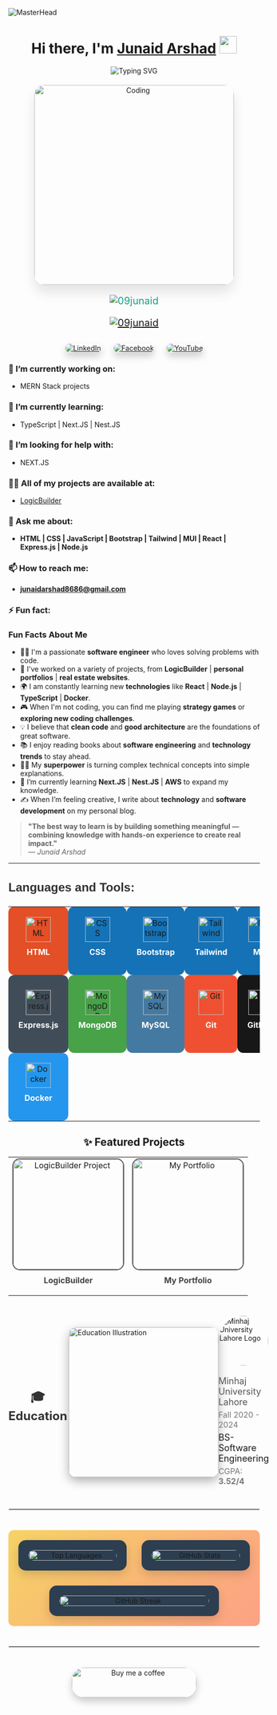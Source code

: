![MasterHead](https://user-images.githubusercontent.com/95478989/198955082-6e78ebb5-e1e4-49f9-8d32-6e5af3984dcd.gif)

<h1 align="center">Hi there, I'm <a href="https://github.com/yourusername">Junaid Arshad</a> <img src="https://media.giphy.com/media/hvRJCLFzcasrR4ia7z/giphy.gif" width="35"></h1>
<p align="center">
  <img  align="center" src="https://readme-typing-svg.herokuapp.com?font=Fira+Code&size=24&pause=1000&color=F7B801&width=435&lines=Front-End+Developer;React+Enthusiast;MERN+Stack+Developer;Open+Source+Contributor;Tech+Explorer" alt="Typing SVG" />
</p>
<div align="center" style="margin: 20px;">
  <img src="https://cdn.dribbble.com/users/1162077/screenshots/3848914/programmer.gif" alt="Coding" width="400" style="border-radius:20px; box-shadow: 0 15px 25px rgba(0, 0, 0, 0.1);"/>
</div>

<p align="center" style="font-size: 20px; color: #16a085;">
  <img src="https://komarev.com/ghpvc/?username=09junaid&label=Profile%20views&color=0e75b6&style=flat" alt="09junaid" />
</p>

<p align="center" style="font-size: 20px;">
  <a href="https://github.com/ryo-ma/github-profile-trophy"><img src="https://github-profile-trophy.vercel.app/?username=09junaid&theme=onedark" alt="09junaid" /></a>
</p>

<div align="center" style="margin-top: 30px; display: flex; justify-content: center; gap: 25px;">
  <a href="https://www.linkedin.com/in/junaid-arshad02/" target="_blank">
    <img src="https://img.shields.io/badge/LinkedIn-Junaid%20Arshad-blue?style=for-the-badge&logo=linkedin&logoColor=white" alt="LinkedIn" style="border-radius: 25px; box-shadow: 0 8px 15px rgba(0, 0, 0, 0.2); transition: transform 0.3s;">
  </a>
  <a href="https://www.facebook.com/profile.php?id=100056162013136" target="_blank">
    <img src="https://img.shields.io/badge/Facebook-Junaid%20Arshad-blue?style=for-the-badge&logo=facebook&logoColor=white" alt="Facebook" style="border-radius: 25px; box-shadow: 0 8px 15px rgba(0, 0, 0, 0.2); transition: transform 0.3s;">
  </a>
  <a href="https://www.youtube.com/@Reactify-i5e" target="_blank">
    <img src="https://img.shields.io/badge/YouTube-Reactify-red?style=for-the-badge&logo=youtube&logoColor=white" alt="YouTube" style="border-radius: 25px; box-shadow: 0 8px 15px rgba(0, 0, 0, 0.2); transition: transform 0.3s;">
  </a>
</div>


### 🔭 I’m currently working on:
- MERN Stack projects

### 🌱 I’m currently learning:
- TypeScript | Next.JS | Nest.JS

### 🤝 I’m looking for help with:
- NEXT.JS

### 👨‍💻 All of my projects are available at:
- [LogicBuilder](https://logicbuilder.netlify.app)

### 💬 Ask me about:
- **HTML | CSS | JavaScript | Bootstrap | Tailwind | MUI | React | Express.js | Node.js**

### 📫 How to reach me:
- **junaidarshad8686@gmail.com**

### ⚡ Fun fact:
### Fun Facts About Me

- 🧑‍💻 I'm a passionate **software engineer** who loves solving problems with code.
- 🚀 I've worked on a variety of projects, from **LogicBuilder** | **personal portfolios** | **real estate websites**.
- 🌍 I am constantly learning new **technologies** like **React** | **Node.js** | **TypeScript** | **Docker**.
- 🎮 When I'm not coding, you can find me playing **strategy games** or **exploring new coding challenges**.
- 💡 I believe that **clean code** and **good architecture** are the foundations of great software.
- 📚 I enjoy reading books about **software engineering** and **technology trends** to stay ahead.
- 🦸‍♂️ My **superpower** is turning complex technical concepts into simple explanations.
- 🌱 I’m currently learning **Next.JS** | **Nest.JS** | **AWS** to expand my knowledge.
- ✍️ When I’m feeling creative, I write about **technology** and **software development** on my personal blog.

> **"The best way to learn is by building something meaningful — combining knowledge with hands-on experience to create real impact."**  
> _— Junaid Arshad_

---

<h3 style="text-align: left; font-family: Arial, sans-serif; font-size: 24px; color: #333;">Languages and Tools:</h3>
<table style="width: 100%; table-layout: fixed; border-spacing: 0; padding: 0;">
  <tr style="text-align: center;">
     <!-- HTML -->
    <td style="padding: 20px; width: 10%; text-align: center; background-color: #E34F26; border-radius: 12px;">
      <img src="https://cdn.worldvectorlogo.com/logos/html-1.svg" alt="HTML" style="width: 50px; height: 50px;" />
      <p style="font-weight: bold; margin-top: 10px; color: white;">HTML</p>
    </td>
    <!-- CSS -->
    <td style="padding: 20px; width: 10%; text-align: center; background-color: #1572B6; border-radius: 12px;">
      <img src="https://cdn.worldvectorlogo.com/logos/css-3.svg" alt="CSS" style="width: 50px; height: 50px;" />
      <p style="font-weight: bold; margin-top: 10px; color: white;">CSS</p>
    </td>
     <!-- Bootstrap -->
     <td style="padding: 20px; width: 10%; text-align: center; background-color: #1572B6; border-radius: 12px;">
      <img src="https://cdn.worldvectorlogo.com/logos/bootstrap-4.svg" alt="Bootstrap" style="width: 50px; height: 50px;" />
      <p style="font-weight: bold; margin-top: 10px; color: white;">Bootstrap</p>
    </td>
     <!-- Tailwind -->
     <td style="padding: 20px; width: 10%; text-align: center; background-color: #1572B6; border-radius: 12px;">
      <img src="https://cdn.worldvectorlogo.com/logos/tailwind-css-2.svg" alt="Tailwind" style="width: 50px; height: 50px;" />
      <p style="font-weight: bold; margin-top: 10px; color: white;">Tailwind</p>
    </td>
     <!-- MUI -->
     <td style="padding: 20px; width: 10%; text-align: center; background-color: #1572B6; border-radius: 12px;">
      <img src="https://cdn.worldvectorlogo.com/logos/material-ui-1.svg" alt="MUI" style="width: 50px; height: 50px;" />
      <p style="font-weight: bold; margin-top: 10px; color: white;">MUI</p>
    </td>
    <!-- JavaScript -->
    <td style="padding: 20px; width: 10%; text-align: center; background-color: #F7DF1E; border-radius: 12px;">
      <img src="https://upload.wikimedia.org/wikipedia/commons/6/6a/JavaScript-logo.png" alt="JavaScript" style="width: 50px; height: 50px;" />
      <p style="font-weight: bold; margin-top: 10px; color: black;">JavaScript</p>
    </td>
     <!-- TypeScript -->
    <td style="padding: 20px; width: 10%; text-align: center; background-color: #007ACC; border-radius: 12px;">
      <img src="https://cdn.worldvectorlogo.com/logos/typescript.svg" alt="TypeScript" style="width: 50px; height: 50px;" />
      <p style="font-weight: bold; margin-top: 10px; color: white;">TypeScript</p>
    </td>
    <!-- React -->
    <td style="padding: 20px; width: 10%; text-align: center; background-color: #61DAFB; border-radius: 12px;">
      <img src="https://cdn.worldvectorlogo.com/logos/react-2.svg" alt="React" style="width: 50px; height: 50px;" />
      <p style="font-weight: bold; margin-top: 10px; color: black;">React</p>
    </td>
    <!-- Next.js -->
    <td style="padding: 20px; width: 10%; text-align: center; background-color: #000000; border-radius: 12px;">
      <img src="https://cdn.worldvectorlogo.com/logos/nextjs-2.svg" alt="Next.js" style="width: 50px; height: 50px;" />
      <p style="font-weight: bold; margin-top: 10px; color: white;">Next.js</p>
    </td>
     <!-- Node.js -->
    <td style="padding: 20px; width: 10%; text-align: center; background-color: #339933; border-radius: 12px;">
      <img src="https://cdn.worldvectorlogo.com/logos/nodejs-icon.svg" alt="Node.js" style="width: 50px; height: 50px;" />
      <p style="font-weight: bold; margin-top: 10px; color: white;">Node.js</p>
    </td>
  
    
  <!--Next Row for other tools and technology-->
  
  </tr>
  
  <tr style="text-align: center;">
      <!-- Express.js -->
    <td style="padding: 20px; width: 10%; text-align: center; background-color: #404D59; border-radius: 12px;">
      <img src="https://cdn.worldvectorlogo.com/logos/express-109.svg" alt="Express.js" style="width: 50px; height: 50px;" />
      <p style="font-weight: bold; margin-top: 10px; color: white;">Express.js</p>
    </td>
    <!-- MongoDB -->
    <td style="padding: 20px; width: 10%; text-align: center; background-color: #47A248; border-radius: 12px;">
      <img src="https://cdn.worldvectorlogo.com/logos/mongodb-icon-1.svg" alt="MongoDB" style="width: 50px; height: 50px;" />
      <p style="font-weight: bold; margin-top: 10px; color: white;">MongoDB</p>
    </td>
      <!-- MySQL -->
    <td style="padding: 20px; width: 10%; text-align: center; background-color: #4479A1; border-radius: 12px;">
      <img src="https://www.vectorlogo.zone/logos/mysql/mysql-ar21.svg" alt="MySQL" style="width: 50px; height: 50px;" />
      <p style="font-weight: bold; margin-top: 10px; color: white;">MySQL</p>
    </td>
        <!-- Git -->
    <td style="padding: 20px; width: 10%; text-align: center; background-color: #F05032; border-radius: 12px;">
      <img src="https://cdn.worldvectorlogo.com/logos/git-icon.svg" alt="Git" style="width: 50px; height: 50px;" />
      <p style="font-weight: bold; margin-top: 10px; color: white;">Git</p>
    </td>
      <!-- GitHub -->
    <td style="padding: 20px; width: 10%; text-align: center; background-color: #181717; border-radius: 12px;">
      <img src="https://cdn.worldvectorlogo.com/logos/github-icon-1.svg" alt="GitHub" style="width: 50px; height: 50px;" />
      <p style="font-weight: bold; margin-top: 10px; color: white;">GitHub</p>
    </td>
    <!--NestJS-->
    <td style="padding: 20px; width: 10%; text-align: center; background-color: #E0234E; border-radius: 12px;">
  <img src="https://cdn.worldvectorlogo.com/logos/nestjs.svg" alt="NestJS" style="width: 50px; height: 50px;" />
  <p style="font-weight: bold; margin-top: 10px; color: white;">NestJS</p>
</td>
     <!-- Postman -->
    <td style="padding: 20px; width: 10%; text-align: center; background-color: #FF6C37; border-radius: 12px;">
      <img src="https://www.vectorlogo.zone/logos/getpostman/getpostman-icon.svg" alt="Postman" style="width: 50px; height: 50px;" />
      <p style="font-weight: bold; margin-top: 10px; color: white;">Postman</p>
    </td>
    <!--Jset-->
    <td style="padding: 20px; width: 10%; text-align: center; background-color: #F24E1E; border-radius: 12px;">
  <img src="https://www.vectorlogo.zone/logos/jestjsio/jestjsio-icon.svg" alt="Jest" style="width: 50px; height: 50px;" />
  <p style="font-weight: bold; margin-top: 10px; color: white;">Jest</p>
</td>
    <!-- VS Code -->
    <td style="padding: 20px; width: 10%; text-align: center; background-color: #007ACC; border-radius: 12px;">
      <img src="https://cdn.worldvectorlogo.com/logos/visual-studio-code-1.svg" alt="VS Code" style="width: 50px; height: 50px;" />
      <p style="font-weight: bold; margin-top: 10px; color: white;">VS Code</p>
    </td>
    <!--aws-->
    <td style="padding: 20px; width: 10%; text-align: center; background-color: #FF9900; border-radius: 12px;">
  <img src="https://cdn.worldvectorlogo.com/logos/aws-2.svg" alt="AWS" style="width: 50px; height: 50px;" />
  <p style="font-weight: bold; margin-top: 10px; color: white;">AWS</p>
</td>
    
  </tr>
  <tr style="text-align: center;">
    <!--docker-->
    <td style="padding: 20px; width: 10%; text-align: center; background-color: #2496ED; border-radius: 12px;">
  <img src="https://www.vectorlogo.zone/logos/docker/docker-icon.svg" alt="Docker" style="width: 50px; height: 50px;" />
  <p style="font-weight: bold; margin-top: 10px; color: white;">Docker</p>
</td>
  </tr>
</table>
<h2 align="center">✨ Featured Projects</h2>
<table align="center" style="border-spacing: 20px;">
  <tr>
    <td align="center">
      <a href="https://logicbuilder.netlify.app/" style="text-decoration: none;">
        <img src="https://logicbuilder.netlify.app/assets/icon-CnbiCxF8.png" alt="LogicBuilder Project" title="LogicBuilder" style="border: 2px solid #555; border-radius: 15px; width: 220px; height: auto; transition: transform 0.3s, box-shadow 0.3s;" onmouseover="this.style.transform='scale(1.1)'; this.style.boxShadow='0px 8px 20px rgba(0,0,0,0.2)';" onmouseout="this.style.transform='scale(1)'; this.style.boxShadow='none';"/>
        <p style="text-align: center; font-weight: bold; color: #444; margin-top: 10px;">LogicBuilder</p>
      </a>
    </td>
    <td align="center">
      <a href="https://01port.netlify.app" style="text-decoration: none;">
        <img src="https://encrypted-tbn0.gstatic.com/images?q=tbn:ANd9GcQymJUKmmNHlaQcawVMWJi_twnNRVQYDehSXA&s" alt="My Portfolio" title="My Portfolio" style="border: 2px solid #555; border-radius: 15px; width: 220px; height: auto; transition: transform 0.3s, box-shadow 0.3s;" onmouseover="this.style.transform='scale(1.1)'; this.style.boxShadow='0px 8px 20px rgba(0,0,0,0.2)';" onmouseout="this.style.transform='scale(1)'; this.style.boxShadow='none';"/>
        <p style="text-align: center; font-weight: bold; color: #444; margin-top: 10px;">My Portfolio</p>
      </a>
    </td>
  </tr>
</table>
<!--Education-->
<section style="margin-top: 40px; display: flex; justify-content: space-between; align-items: center;">
  <h2 align="center" style="color: #333; font-size: 24px;">🎓 Education</h2>
    <img align="right" src="https://img.freepik.com/free-vector/maths-online-course-economics-university-department-internet-classes-accounting-lessons-bookkeeping-mathematics-textbooks-digital-archive_335657-3270.jpg?t=st=1735353506~exp=1735357106~hmac=d3741c4f535817603407883f51ad7a413d6ef08d1984cf60c23a6c63b93dbd36&w=740" alt="Education Illustration" style="width: 300px; height: auto; border-radius: 15px; box-shadow: 0px 8px 20px rgba(0,0,0,0.3);">
  
  <div align="left">
    <img src="https://cms.mul.edu.pk/images/employees/Mohtishim-Siddique_2247.jpg" alt="Minhaj University Lahore Logo" title="Minhaj University Lahore" style="width: 100px; border-radius: 50%; margin-bottom: 15px;">
    <p style="font-size: 18px; color: #555; margin: 5px 0;">Minhaj University Lahore</p>
    <p style="font-size: 16px; color: #777; margin: 5px 0;">Fall 2020 - 2024</p>
    <p style="font-size: 18px; margin: 5px 0;">BS-Software Engineering</p>
    <p style="font-size: 16px; color: #777; margin: 5px 0;">CGPA: <strong>3.52/4</strong></p>
  </div>
    
</section>




<hr style="border: 1px solid #e0e0e0; margin: 40px 0;"/>

<div align="center" style="display: flex; justify-content: space-evenly; flex-wrap: wrap; gap: 30px; padding: 20px; background: linear-gradient(135deg, #f6d365, #fda085); border-radius: 10px;">
  <!-- Top Languages -->
  <div style="flex: 1 1 30%; max-width: 300px; background: #2c3e50; padding: 20px; border-radius: 15px; box-shadow: 0 8px 20px rgba(0, 0, 0, 0.15); transition: transform 0.3s;">
    <img src="https://github-readme-stats.vercel.app/api/top-langs?username=09junaid&show_icons=true&locale=en&layout=compact&theme=radical" alt="Top Languages" style="border-radius: 15px; width: 100%;"/>
  </div>

  <!-- GitHub Stats -->
  <div style="flex: 1 1 30%; max-width: 300px; background: #2c3e50; padding: 20px; border-radius: 15px; box-shadow: 0 8px 20px rgba(0, 0, 0, 0.15); transition: transform 0.3s;">
    <img src="https://github-readme-stats.vercel.app/api?username=09junaid&show_icons=true&locale=en&theme=radical" alt="GitHub Stats" style="border-radius: 15px; width: 100%;"/>
  </div>

  <!-- GitHub Streak -->
  <div style="flex: 1 1 30%; max-width: 300px; background: #2c3e50; padding: 20px; border-radius: 15px; box-shadow: 0 8px 20px rgba(0, 0, 0, 0.15); transition: transform 0.3s;">
    <img src="https://github-readme-streak-stats.herokuapp.com/?user=09junaid&theme=radical" alt="GitHub Streak" style="border-radius: 15px; width: 100%;"/>
  </div>
</div>

<hr style="border: 1px solid #e0e0e0; margin: 40px 0;"/>

<div align="center" style="margin: 20px;">
  <a href="https://www.buymeacoffee.com/junaid" target="_blank">
    <img src="https://cdn.buymeacoffee.com/buttons/v2/default-yellow.png" height="60" width="250" alt="Buy me a coffee" style="border-radius: 25px; box-shadow: 0 8px 15px rgba(0, 0, 0, 0.2); transition: transform 0.3s, box-shadow 0.3s;">
  </a>
</div>
